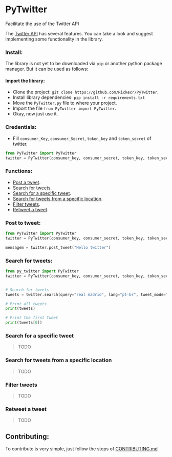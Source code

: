 # PyTwitter
Facilitate the use of the Twitter API

The [Twitter API](https://developer.twitter.com/en/docs) has several features. You can take a look and suggest implementing some functionality in the library.

### Install:

The library is not yet to be downloaded via `pip` or another python package manager. But it can be used as follows:

#### Import the library:

- Clone the project: `git clone https://github.com/Rickecr/PyTwitter`.
- Install library dependencies: `pip install -r requirements.txt`
- Move the `PyTwitter.py` file to where your project.
- Import the file `from PyTwitter import PyTwitter`.
- Okay, now just use it.

### Credentials:

- Fill `consumer_Key`, `consumer_Secret`, `token_key` and `token_secret` of twitter.

```python
from PyTwitter import PyTwitter
twitter = PyTwitter(consumer_key, consumer_secret, token_key, token_secret)
```

### Functions:

- [Post a tweet](#post-to-tweet).
- [Search for tweets](#search-for-tweets).
- [Search for a specific tweet]().
- [Search for tweets from a specific location]().
- [Filter tweets]().
- [Retweet a tweet]().

### Post to tweet:

```python
from PyTwitter import PyTwitter
twitter = PyTwitter(consumer_key, consumer_secret, token_key, token_secret)

mensagem = twitter.post_tweet("Hello twitter")
```

### Search for tweets:

```python
from py_twitter import PyTwitter
twitter = PyTwitter(consumer_key, consumer_secret, token_key, token_secret)


# Search for tweets
tweets = twitter.search(query="real madrid", lang="pt-br", tweet_mode="extended")

# Print all tweets
print(tweets)

# Print the first Tweet
print(tweets[0])

```

### Search for a specific tweet
> TODO

### Search for tweets from a specific location
> TODO

### Filter tweets
> TODO

### Retweet a tweet
> TODO

## Contributing:

To contribute is very simple, just follow the steps of [CONTRIBUTING.md](https://github.com/Rickecr/BibliotecaTwitter/blob/master/CONTRIBUTING.md)
